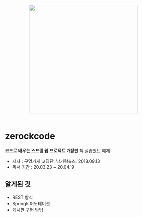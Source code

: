 <div align=center>
<img src="https://user-images.githubusercontent.com/35926413/84367245-e7669200-ac0e-11ea-94c0-9a4449f05569.jpg" style="width:350px">
</div>

<br>

# zerockcode
**코드로 배우는 스프링 웹 프로젝트 개정판** 책 실습했던 예제
- 저자 : 구멍가게 코딩단, 남가람북스, 2018.09.13
- 독서 기간 : 20.03.23 ~ 20.04.19 

## 알게된 것
- REST 방식
- Spring5 어노테이션
- 게시판 구현 방법
